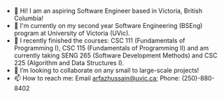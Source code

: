 - 👋 Hi! I am an aspiring Software Engineer based in Victoria, British Columbia!
- 🏫 I'm currently on my second year Software Engineering (BSEng) program at University of Victoria (UVic).
- 🌱 I recently finished the courses: CSC 111 (Fundamentals of Programming I), CSC 115 (Fundamentals of Programming II) and am currently taking SENG 265 (Software Development Methods) and CSC 225 (Algorithm and Data Structures I).
- 💞️ I’m looking to collaborate on any small to large-scale projects!
- 📫 How to reach me: Email <arfazhussain@uvic.ca>; Phone: (250)-880-8402

<!---
arfazhuss/arfazhuss is a ✨ special ✨ repository because its `README.md` (this file) appears on your GitHub profile.
You can click the Preview link to take a look at your changes.
--->
